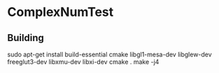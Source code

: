 # ComplexNumTest

## Building
sudo apt-get install build-essential cmake libgl1-mesa-dev libglew-dev freeglut3-dev libxmu-dev libxi-dev
cmake .
make -j4
